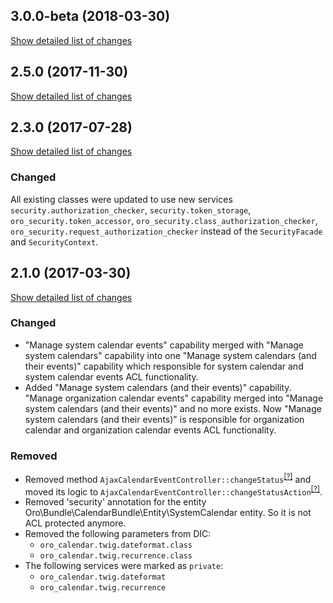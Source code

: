 ## 3.0.0-beta (2018-03-30)
[Show detailed list of changes](incompatibilities-3-0-beta.md)

## 2.5.0 (2017-11-30)
[Show detailed list of changes](incompatibilities-2-5.md)

## 2.3.0 (2017-07-28)
[Show detailed list of changes](incompatibilities-2-3.md)

### Changed
All existing classes were updated to use new services `security.authorization_checker`, `security.token_storage`, `oro_security.token_accessor`, `oro_security.class_authorization_checker`, `oro_security.request_authorization_checker` instead of the `SecurityFacade` and `SecurityContext`.

## 2.1.0 (2017-03-30)
[Show detailed list of changes](incompatibilities-2-1.md)
### Changed
- "Manage system calendar events" capability merged with "Manage system calendars" capability into one 
"Manage system calendars (and their events)" capability which responsible for system calendar and system calendar events 
ACL functionality.
- Added "Manage system calendars (and their events)" capability. "Manage organization calendar events" capability 
merged into "Manage system calendars (and their events)" and no more exists. Now "Manage system calendars (and their 
events)" is responsible for organization calendar and organization calendar events ACL functionality.
### Removed
- Removed method `AjaxCalendarEventController::changeStatus`<sup>[[?]](https://github.com/oroinc/OroCalendarBundle/tree/2.0.0/Controller/AjaxCalendarEventController.php#L37 "Oro\Bundle\CalendarBundle\Controller\AjaxCalendarEventController::changeStatus")</sup> and moved its logic to `AjaxCalendarEventController::changeStatusAction`<sup>[[?]](https://github.com/oroinc/OroCalendarBundle/tree/2.1.0/Controller/AjaxCalendarEventController.php#L37 "Oro\Bundle\CalendarBundle\Controller\AjaxCalendarEventController::changeStatusAction")</sup>.
- Removed 'security' annotation for the entity Oro\Bundle\CalendarBundle\Entity\SystemCalendar entity. So it is not ACL 
protected anymore.
- Removed the following parameters from DIC:
    - `oro_calendar.twig.dateformat.class`
    - `oro_calendar.twig.recurrence.class`
- The following services were marked as `private`:
    - `oro_calendar.twig.dateformat`
    - `oro_calendar.twig.recurrence`
